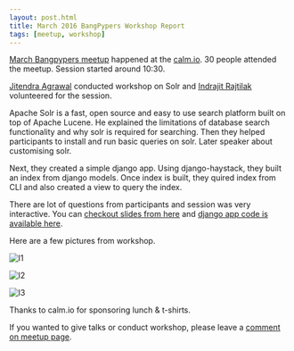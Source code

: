 ```yaml
---
layout: post.html
title: March 2016 BangPypers Workshop Report
tags: [meetup, workshop]
---
```


[March Bangpypers meetup](http://www.meetup.com/BangPypers/events/225109027/) happened at the [calm.io](http://calm.io). 30 people attended the meetup. Session started around 10:30.

[Jitendra Agrawal](https://twitter.com/jiten) conducted workshop on Solr and [Indrajit Rajtilak](https://twitter.com/rtindru) volunteered for the session.

Apache Solr is a fast, open source and easy to use search platform built on top of Apache Lucene. He explained the limitations of database search functionality and why solr is required for searching. Then they helped participants to install and run basic queries on solr. Later speaker about customising solr.

Next, they created a simple django app. Using django-haystack, they built an index from django models. Once index is built, they quired index from CLI and also created a view to query the index.

There are lot of questions from participants and session was very interactive. You can [checkout slides from here](https://docs.google.com/document/d/1XYsnJJDSiHNCFVe8KLCXpGbGegTZ_QBQnGE_5mky4W0/edit) and [django app code is available here](https://github.com/jitendraag/books/).

Here are a few pictures from workshop.

![I1](http://photos2.meetupstatic.com/photos/event/6/c/e/0/highres_447987872.jpeg)

![I2](http://photos3.meetupstatic.com/photos/event/6/c/6/2/highres_447987746.jpeg)

![I3](http://photos4.meetupstatic.com/photos/event/6/c/e/1/highres_447987873.jpeg)

Thanks to calm.io for sponsoring lunch & t-shirts.

If you wanted to give talks or conduct workshop, please leave a [comment on meetup page](http://www.meetup.com/BangPypers/).
